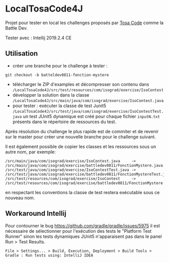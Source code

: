 # LocalTosaCode4J

Projet pour tester en local les challenges proposés par [Tosa Code](https://www.isograd.com/FR/solutionconcours.php) comme la Battle Dev.

Tester avec : Intellij 2019.2.4 CE

## Utilisation
* créer une branche pour le challenge à tester :
```
git checkout -b batteldev0811-fonction-mystere
```
* télécharger le ZIP d'examples et décompresser son contenu dans `/LocalTosaCode4J/src/test/resources/com/isograd/exercise/IsoContest`
* développer la solution dans la classe `/LocalTosaCode4J/src/main/java/com/isograd/exercise/IsoContest.java`
* pour tester : exécuter la classe de test Junit5 `/LocalTosaCode4J/src/test/java/com/isograd/exercise/IsoContestTest.java`
  un test JUnit5 dynamique est créé pour chaque fichier `inputN.txt` présents dans le répertoire de ressources du test.
  
Après résolution du challenge le plus rapide est de commiter et de revenir sur le master pour créer une nouvelle branche pour le challenge suivant.

Il est également possible de copier les classes et les ressources sous un autre nom, par exemple:
```
/src/main/java/com/isograd/exercise/IsoContest.java     -> /src/main/java/com/isograd/exercise/battledev0811/FonctionMystere.java
/src/test/java/com/isograd/exercise/IsoContestTest.java -> /src/test/java/com/isograd/exercise/battledev0811/FonctionMystereTest.java
/src/test/resources/com/isograd/exercise/IsoContest     -> /src/test/resources/com/isograd/exercise/battledev0811/FonctionMystere
```
en respectant les conventions la classe de test restera exécutable sous ce nouveau nom.

## Workaround Intellij
Pour contourner le bug https://github.com/gradle/gradle/issues/5975 il est nécessaire de sélectionner pour l'exécution des tests le "Platform Test Runner"
sinon les tests dynamiques JUnit5 n'apparaisent pas dans le panel Run > Test Results.
```
File > Settings... > Build, Execution, Deployment > Build Tools > Gradle : Run tests using: IntelliJ IDEA
```
